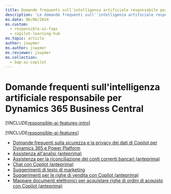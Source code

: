 ```yaml
---
title: Domande frequenti sull'intelligenza artificiale responsabile per Dynamics 365 Business Central
description: 'Le domande frequenti sull''intelligenza artificiale responsabile forniscono informazioni sulla tecnologia di intelligenza artificiale utilizzata in Business Central, insieme a considerazioni e dettagli chiave su come viene utilizzata l''intelligenza artificiale, come è stata testata e valutata ed eventuali limitazioni specifiche.'
ms.date: 06/06/2024
ms.custom:
  - responsible-ai-faqs
  - copilot-learning-hub
ms.topic: article
author: jswymer
ms.author: jswymer
ms.reviewer: jswymer
ms.collection:
  - bap-ai-copilot
---
```


# <a name="responsible-ai-faqs-for-dynamics-365-business-central"></a>Domande frequenti sull'intelligenza artificiale responsabile per Dynamics 365 Business Central

[!INCLUDE[responsible-ai-features-intro](includes/responsible-ai-intro.md)]

[!INCLUDE[responsible-ai-features](includes/responsible-ai-features.md)]

- [Domande frequenti sulla sicurezza e la privacy dei dati di Copilot per Dynamics 365 e Power Platform](/dynamics365/faqs-copilot-data-security-privacy?toc=/dynamics365/business-central/toc.json)
- [Assistenza all'analisi (anteprima)](faqs-analysis-assist.md)
- [Assistenza per la riconciliazione dei conti correnti bancari (anteprima)](faqs-bank-reconciliation.md)
- [Chat con Copilot (anteprima)](faqs-chat-with-copilot.md)
- [Suggerimenti di testo di marketing](faqs-marketing-text.md)
- [Suggerimenti per le righe di vendita con Copilot (anteprima)](faq-sales-suggest-sales-lines-with-copilot.md)
- [Mappare documenti elettronici per acquistare righe di ordini di acquisto con Copilot (anteprima)](map-edocuments-with-copilot.md)
